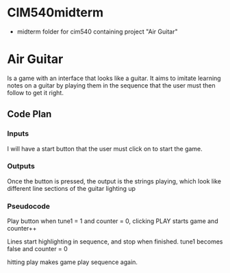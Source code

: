 # CIM540midterm
* midterm folder for cim540 containing project "Air Guitar"

# Air Guitar

Is a game with an interface that looks like a guitar. It aims to imitate learning notes on a guitar by playing them in the sequence that the user must then follow to get it right.

## Code Plan

### Inputs

I will have a start button that the user must click on to start the game.

### Outputs

Once the button is pressed, the output is the strings playing, which look like different line sections of the guitar lighting up

### Pseudocode

Play button
when tune1 = 1 and counter = 0, clicking PLAY starts game and counter++

Lines start highlighting in sequence, and stop when finished.
tune1 becomes false and counter = 0

hitting play makes game play sequence again.
